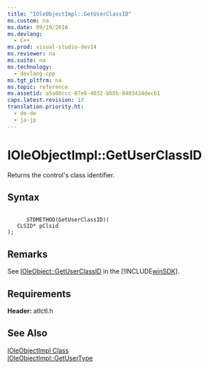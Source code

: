 ```yaml
---
title: "IOleObjectImpl::GetUserClassID"
ms.custom: na
ms.date: 09/19/2016
ms.devlang: 
  - C++
ms.prod: visual-studio-dev14
ms.reviewer: na
ms.suite: na
ms.technology: 
  - devlang-cpp
ms.tgt_pltfrm: na
ms.topic: reference
ms.assetid: a5a80ccc-07e8-4032-bb5b-8403434decb1
caps.latest.revision: 13
translation.priority.ht: 
  - de-de
  - ja-jp
---
```

# IOleObjectImpl::GetUserClassID
Returns the control's class identifier.  
  
## Syntax  
  
```  
  
      STDMETHOD(GetUserClassID)(  
   CLSID* pClsid   
);  
```  
  
## Remarks  
 See [IOleObject::GetUserClassID](http://msdn.microsoft.com/library/windows/desktop/ms682313) in the [!INCLUDE[winSDK](../vs140/includes/winSDK_md.md)].  
  
## Requirements  
 **Header:** atlctl.h  
  
## See Also  
 [IOleObjectImpl Class](../vs140/IOleObjectImpl-Class.md)   
 [IOleObjectImpl::GetUserType](../vs140/IOleObjectImpl--GetUserType.md)